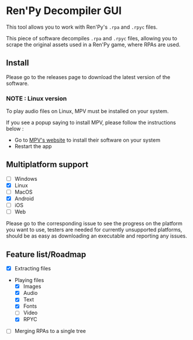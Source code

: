 # Ren'Py Decompiler GUI

This tool allows you to work with Ren'Py's `.rpa` and `.rpyc` files.

This piece of software decompiles `.rpa` and `.rpyc` files, 
allowing you to scrape the original assets used in a Ren'Py game, where RPAs are used.

## Install
Please go to the releases page to download the latest version of the software.

### NOTE : Linux version
To play audio files on Linux, MPV must be installed on your system. 

If you see a popup saying to install MPV, please follow the instructions below :
- Go to [MPV's website](https://mpv.io/installation/) to install their software on your system 
- Restart the app

## Multiplatform support
- [ ] Windows
- [x] Linux
- [ ] MacOS
- [x] Android
- [ ] iOS
- [ ] Web

Please go to the corresponding issue to see the progress on the platform you want to use, 
testers are needed for currently unsupported platforms, 
should be as easy as downloading an executable and reporting any issues.

## Feature list/Roadmap
- [x] Extracting files
- Playing files
  - [x] Images
  - [x] Audio
  - [x] Text
  - [x] Fonts
  - [ ] Video
  - [x] RPYC
- [ ] Merging RPAs to a single tree